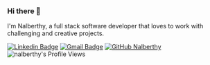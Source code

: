 ### Hi there 👋

I'm Nalberthy, a full stack software developer that loves to work with challenging and creative projects.

[![Linkedin Badge](https://img.shields.io/badge/-LinkedIn-blue?style=flat-square&logo=Linkedin&logoColor=white&link=https://www.linkedin.com/in/nalberthy/)](https://www.linkedin.com/in/nalberthy/) 
[![Gmail Badge](https://img.shields.io/badge/-Gmail-Red?style=flat-square&logo=Gmail&logoColor=white&link=mailto:nalberthyuf@gmail.com)](mailto:nalberthyuf@gmail.com)
[![GitHub Nalberthy](https://img.shields.io/github/followers/nalberthy?label=follow&style=social)](https://github.com/nalberthy)
<img src="https://img.shields.io/badge/dynamic/json?url=https://api.countapi.xyz/hit/visitor-badge/nalberthy&label=Profile%20Views&query=value" alt="nalberthy's Profile Views">


&nbsp;
&nbsp;



<!--
**nalberthy/nalberthy** is a ✨ _special_ ✨ repository because its `README.md` (this file) appears on your GitHub profile.

Here are some ideas to get you started:

- 🔭 I’m currently working on ...
- 🌱 I’m currently learning ...
- 👯 I’m looking to collaborate on ...
- 🤔 I’m looking for help with ...
- 💬 Ask me about ...
- 📫 How to reach me: ...
- 😄 Pronouns: ...
- ⚡ Fun fact: ...
-->
